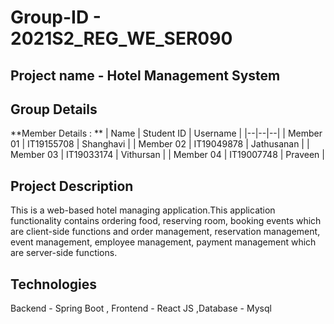 # Group-ID - 2021S2_REG_WE_SER090
## Project name - Hotel Management System
## Group Details

**Member Details : **
| Name | Student ID | Username |
|--|--|--|
| Member 01 | IT19155708 | Shanghavi |
| Member 02 | IT19049878 | Jathusanan |
| Member 03 | IT19033174 | Vithursan |
| Member 04 | IT19007748 | Praveen |

## Project Description
This is a web-based hotel managing application.This application functionality 
contains ordering food, reserving room, booking events which are client-side functions and 
order management, reservation management, event management, employee management, payment management
which are server-side functions. 

## Technologies
Backend - Spring Boot ,
Frontend - React JS ,Database - Mysql
